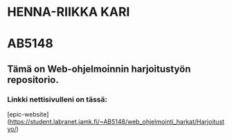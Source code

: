# HENNA-RIIKKA KARI
# AB5148

## Tämä on Web-ohjelmoinnin harjoitustyön repositorio.

### Linkki nettisivulleni on tässä:

[epic-website] (https://student.labranet.jamk.fi/~AB5148/web_ohjelmointi_harkat/Harjoitustyo/)
